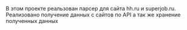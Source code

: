 В этом проекте реальзован парсер для сайта hh.ru и superjob.ru.\
Реализовано получение данных с сайтов по API а так же хранение полученных данных

